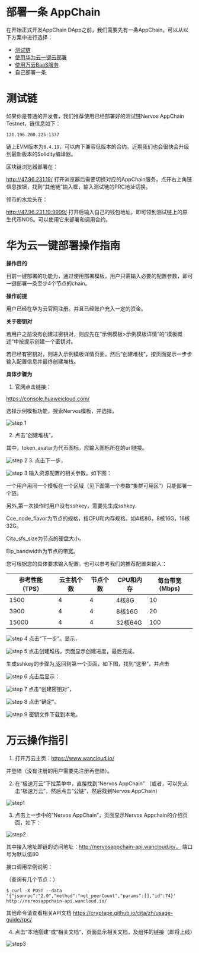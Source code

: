 # 部署一条 AppChain

在开始正式开发AppChain DApp之前，我们需要先有一条AppChain。可以从以下方案中进行选择：
* [测试链](#测试链)
* [使用华为云一键云部署](#华为云一键部署操作指南)
* [使用万云BaaS服务](#万云操作指引)
* 自己部署一条


# 测试链

如果你是普通的开发者，我们推荐使用已经部署好的测试链Nervos AppChain Testnet，链信息如下：

`121.196.200.225:1337`

链上EVM版本为`0.4.19`，可以向下兼容低版本的合约。近期我们也会很快会升级到最新版本的Solidity编译器。

区块链浏览器部署在：

http://47.96.231.19/ 打开浏览器后需要切换对应的AppChain服务，点开右上角链信息按钮，找到“其他链”输入框，输入测试链的PRC地址切换。

领币的水龙头在：

http://47.96.231.19:9999/ 打开后输入自己的钱包地址，即可领到测试链上的原生代币NOS。可以使用它来部署和调用合约。

# 华为云一键部署操作指南

**操作目的**

目前一键部署的功能为，通过使用部署模板，用户只需输入必要的配置参数，即可一键部署一条至少4个节点的chain。

**操作前提**

用户已经在华为云官网注册。并且已经账户充入一定的资金。

**关于密钥对**

若用户之前没有创建过密钥对，则应先在“示例模板>示例模板详情”的“模板概述”中按提示创建一个密钥对。

若已经有密钥对，则进入示例模板详情页面，然后“创建堆栈”，按页面提示一步步输入配置信息并最终创建堆栈。

**具体步骤为**

1. 官网点击链接：

https://console.huaweicloud.com/

选择示例模板功能，搜索Nervos模板，并选择。

![step 1](../../_media/huawei/image01.png)

2. 点击“创建堆栈”，

其中，token_avatar为代币图标，应输入图标所在的url链接。

![step 2](../../_media/huawei/image02.png)
3. 点击下一步，

![step 3](../../_media/huawei/image03.png)
输入资源配置的相关参数。如下图：

一个用户用同一个模板在一个区域（见下图第一个参数“集群可用区”）只能部署一个链。

另外,第一次操作时用户没有sshkey，需要先生成sshkey.

Cce_node_flavor为节点的规格，指CPU和内存规格。如4核8G，8核16G，16核32G。

Cita_sfs_size为节点的硬盘大小。

Eip_bandwidth为节点的带宽。

您可根据您的具体要求输入配置。也可以参考我们的推荐配置来输入：

|参考性能（TPS）	|云主机个数	|节点个数	|CPU和内存	|每台带宽(Mbps)	|
|---	|---	|---	|---	|---	|
|1500	|4	|4	|4核8G	|10	|
|3900	|4	|4	|8核16G	|20	|
|15000	|4	|4	|32核64G	|100	|

![step 4](../../_media/huawei/image04.png)
点击“下一步”。显示，

![step 5](../../_media/huawei/image05.png)
点击创建堆栈，页面显示创建进度，最后完成。

生成sshkey的步骤为,返回到第一个页面，如下图，找到“这里”，并点击

![step 6](../../_media/huawei/image06.png)
点击后显示：

![step 7](../../_media/huawei/image07.png)
点击“创建密钥对”，

![step 8](../../_media/huawei/image08.png)
点击“确定”。

![step 9](../../_media/huawei/image09.png)
密钥文件下载到本地。

# 万云操作指引

1. 打开万云主页：https://www.wancloud.io/

并登陆（没有注册的用户需要先注册再登陆）。

2. 在“极速万云”下拉菜单中，直接找到“Nervos AppChain” （或者，可以先点击“极速万云”，然后点击“公链”，然后找到Nervos AppChain）

![step1](../../_media/wanyun/image01.png)

3. 点击上一步中的“Nervos AppChain”，页面显示Nervos Appchain的介绍页面，如下：

![step2](../../_media/wanyun/image02.png)

其中接入地址即链的访问地址：http://nervosappchain-api.wancloud.io/， 端口号为默认值80

接口调用举例说明：

（查询有几个节点：）


`$ curl -X POST --data '{"jsonrpc":"2.0","method":"net_peerCount","params":[],"id":74}' http://nervosappchain-api.wancloud.io/`

其他命令请查看相关API文档 https://cryptape.github.io/cita/zh/usage-guide/rpc/

4. 点击“本地搭建”或“相关文档”，页面显示相关文档，及组件的链接（即将上线）

![step3](../../_media/wanyun/image03.png)
